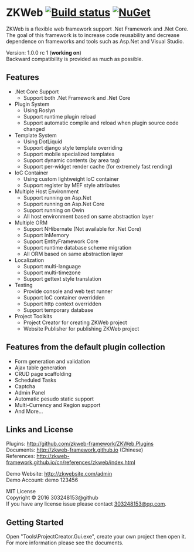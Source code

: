 # ZKWeb [![Build status](https://ci.appveyor.com/api/projects/status/9teo6nnlodxonc3t?svg=true)](https://ci.appveyor.com/project/303248153/zkweb) [![NuGet](https://buildstats.info/nuget/ZKWeb)](http://www.nuget.org/packages/ZKWeb)

ZKWeb is a flexible web framework support .Net Framework and .Net Core.<br/>
The goal of this framework is to increase code reusability and decrease dependence on frameworks and tools such as Asp.Net and Visual Studio.

Version: 1.0.0 rc 1 (**working on**)<br/>
Backward compatibility is provided as much as possible.

## Features

- .Net Core Support
	- Support both .Net Framework and .Net Core
- Plugin System
	- Using Roslyn
	- Support runtime plugin reload
	- Support automatic compile and reload when plugin source code changed
- Template System
	- Using DotLiquid
	- Support django style template overriding
	- Support mobile specialized templates
	- Support dynamic contents (by area tag)
	- Support per-widget render cache (for extremely fast rending)
- IoC Container
	- Using custom lightweight IoC container
	- Support register by MEF style attributes
- Multiple Host Environment
	- Support running on Asp.Net
	- Support running on Asp.Net Core
	- Support running on Owin
	- All host environment based on same abstraction layer
- Multiple ORM
	- Support NHibernate (Not available for .Net Core)
	- Support InMemory
	- Support EntityFramework Core
	- Support runtime database scheme migration
	- All ORM based on same abstraction layer
- Localization
	- Support multi-language
	- Support multi-timezone
	- Support gettext style translation
- Testing
	- Provide console and web test runner
	- Support IoC container overridden
	- Support http context overridden
	- Support temporary database
- Project Toolkits
	- Project Creator for creating ZKWeb project
	- Website Publisher for publishing ZKWeb project

## Features from the default plugin collection

- Form generation and validation
- Ajax table generation
- CRUD page scaffolding
- Scheduled Tasks
- Captcha
- Admin Panel
- Automatic pesudo static support
- Multi-Currency and Region support
- And More...

## Links and License

Plugins: http://github.com/zkweb-framework/ZKWeb.Plugins<br/>
Documents: http://zkweb-framework.github.io (Chinese)<br/>
References: http://zkweb-framework.github.io/cn/references/zkweb/index.html<br/>

Demo Website: http://zkwebsite.com/admin<br/>
Demo Account: demo 123456

MIT License<br/>
Copyright © 2016 303248153@github<br/>
If you have any license issue please contact 303248153@qq.com.<br/>

## Getting Started

Open "Tools\ProjectCreator.Gui.exe", create your own project then open it.<br/>
For more information please see the documents.<br/>
